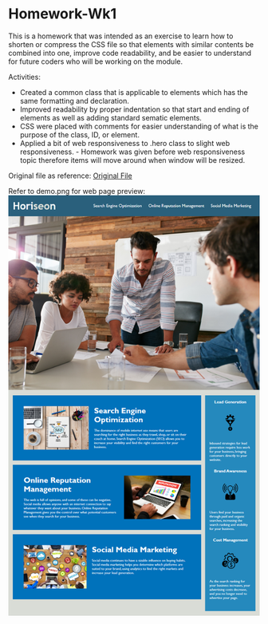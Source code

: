 # Homework-Wk1
This is a homework that was intended as an exercise to learn how to shorten or compress the CSS file so that elements with similar contents be combined into one, improve code readability, and be easier to understand for future coders who will be working on the module.

Activities:
 - Created a common class that is applicable to elements which has the same formatting and declaration.
 - Improved readability by proper indentation so that start and ending of elements as well as adding standard sematic elements.
 - CSS were placed with comments for easier understanding of what is the purpose of the class, ID, or element.
 - Applied a bit of web responsiveness to .hero class to slight web responsiveness.
       - Homework was given before web responsiveness topic therefore items will move around when window will be resized.

 Original file as reference:  [Original File](https://github.com/Eugene32/Homework-Wk1/commit/b7deb6780a9caa3b20fad2548f1ea125dca49bc0)

 Refer to demo.png for web page preview:
![alt text][logo]

[logo]: https://github.com/Eugene32/Homework-Wk1/blob/main/demo.png "Logo Title Text 2"